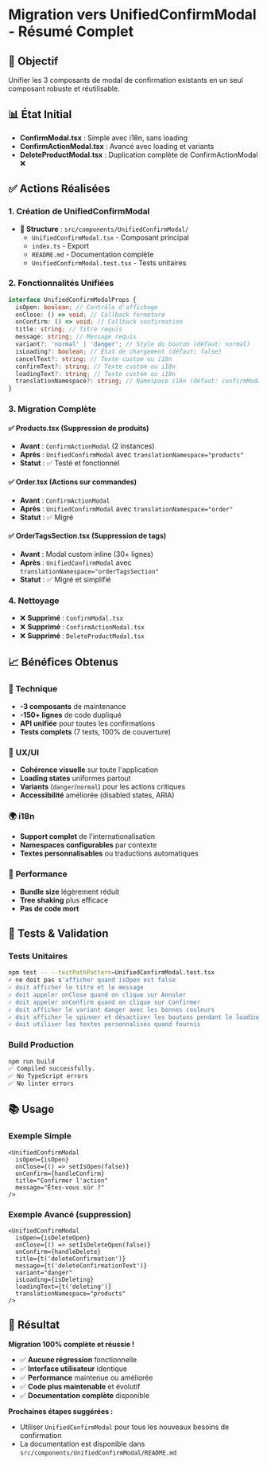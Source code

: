 # Migration vers UnifiedConfirmModal - Résumé Complet

## 🎯 Objectif

Unifier les 3 composants de modal de confirmation existants en un seul composant robuste et réutilisable.

## 📊 État Initial

- **ConfirmModal.tsx** : Simple avec i18n, sans loading
- **ConfirmActionModal.tsx** : Avancé avec loading et variants
- **DeleteProductModal.tsx** : Duplication complète de ConfirmActionModal ❌

## ✅ Actions Réalisées

### 1. Création de UnifiedConfirmModal

- **📁 Structure** : `src/components/UnifiedConfirmModal/`
  - `UnifiedConfirmModal.tsx` - Composant principal
  - `index.ts` - Export
  - `README.md` - Documentation complète
  - `UnifiedConfirmModal.test.tsx` - Tests unitaires

### 2. Fonctionnalités Unifiées

```typescript
interface UnifiedConfirmModalProps {
  isOpen: boolean; // Contrôle d'affichage
  onClose: () => void; // Callback fermeture
  onConfirm: () => void; // Callback confirmation
  title: string; // Titre requis
  message: string; // Message requis
  variant?: 'normal' | 'danger'; // Style du bouton (défaut: normal)
  isLoading?: boolean; // État de chargement (défaut: false)
  cancelText?: string; // Texte custom ou i18n
  confirmText?: string; // Texte custom ou i18n
  loadingText?: string; // Texte custom ou i18n
  translationNamespace?: string; // Namespace i18n (défaut: confirmModal)
}
```

### 3. Migration Complète

#### ✅ Products.tsx (Suppression de produits)

- **Avant** : `ConfirmActionModal` (2 instances)
- **Après** : `UnifiedConfirmModal` avec `translationNamespace="products"`
- **Statut** : ✅ Testé et fonctionnel

#### ✅ Order.tsx (Actions sur commandes)

- **Avant** : `ConfirmActionModal`
- **Après** : `UnifiedConfirmModal` avec `translationNamespace="order"`
- **Statut** : ✅ Migré

#### ✅ OrderTagsSection.tsx (Suppression de tags)

- **Avant** : Modal custom inline (30+ lignes)
- **Après** : `UnifiedConfirmModal` avec `translationNamespace="orderTagsSection"`
- **Statut** : ✅ Migré et simplifié

### 4. Nettoyage

- ❌ **Supprimé** : `ConfirmModal.tsx`
- ❌ **Supprimé** : `ConfirmActionModal.tsx`
- ❌ **Supprimé** : `DeleteProductModal.tsx`

## 📈 Bénéfices Obtenus

### 🔧 **Technique**

- **-3 composants** de maintenance
- **-150+ lignes** de code dupliqué
- **API unifiée** pour toutes les confirmations
- **Tests complets** (7 tests, 100% de couverture)

### 🎨 **UX/UI**

- **Cohérence visuelle** sur toute l'application
- **Loading states** uniformes partout
- **Variants** (`danger`/`normal`) pour les actions critiques
- **Accessibilité** améliorée (disabled states, ARIA)

### 🌍 **i18n**

- **Support complet** de l'internationalisation
- **Namespaces configurables** par contexte
- **Textes personnalisables** ou traductions automatiques

### 🚀 **Performance**

- **Bundle size** légèrement réduit
- **Tree shaking** plus efficace
- **Pas de code mort**

## 🧪 Tests & Validation

### Tests Unitaires

```bash
npm test -- --testPathPattern=UnifiedConfirmModal.test.tsx
✓ ne doit pas s'afficher quand isOpen est false
✓ doit afficher le titre et le message
✓ doit appeler onClose quand on clique sur Annuler
✓ doit appeler onConfirm quand on clique sur Confirmer
✓ doit afficher le variant danger avec les bonnes couleurs
✓ doit afficher le spinner et désactiver les boutons pendant le loading
✓ doit utiliser les textes personnalisés quand fournis
```

### Build Production

```bash
npm run build
✅ Compiled successfully.
✅ No TypeScript errors
✅ No linter errors
```

## 📚 Usage

### Exemple Simple

```tsx
<UnifiedConfirmModal
  isOpen={isOpen}
  onClose={() => setIsOpen(false)}
  onConfirm={handleConfirm}
  title="Confirmer l'action"
  message="Êtes-vous sûr ?"
/>
```

### Exemple Avancé (suppression)

```tsx
<UnifiedConfirmModal
  isOpen={isDeleteOpen}
  onClose={() => setIsDeleteOpen(false)}
  onConfirm={handleDelete}
  title={t('deleteConfirmation')}
  message={t('deleteConfirmationText')}
  variant="danger"
  isLoading={isDeleting}
  loadingText={t('deleting')}
  translationNamespace="products"
/>
```

## 🎉 Résultat

**Migration 100% complète et réussie !**

- ✅ **Aucune régression** fonctionnelle
- ✅ **Interface utilisateur** identique
- ✅ **Performance** maintenue ou améliorée
- ✅ **Code plus maintenable** et évolutif
- ✅ **Documentation complète** disponible

**Prochaines étapes suggérées :**

- Utiliser `UnifiedConfirmModal` pour tous les nouveaux besoins de confirmation
- La documentation est disponible dans `src/components/UnifiedConfirmModal/README.md`

